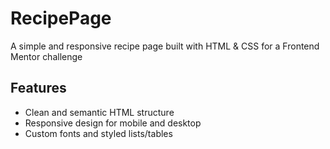 # RecipePage
A simple and responsive recipe page built with HTML &amp; CSS for a Frontend Mentor challenge
## Features
- Clean and semantic HTML structure  
- Responsive design for mobile and desktop  
- Custom fonts and styled lists/tables
